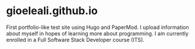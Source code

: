 # gioeleali.github.io
First portfolio-like test site using Hugo and PaperMod. I upload information about myself in hopes of learning more about programming. I am currently enrolled in a Full Software Stack Developer course (ITS).
